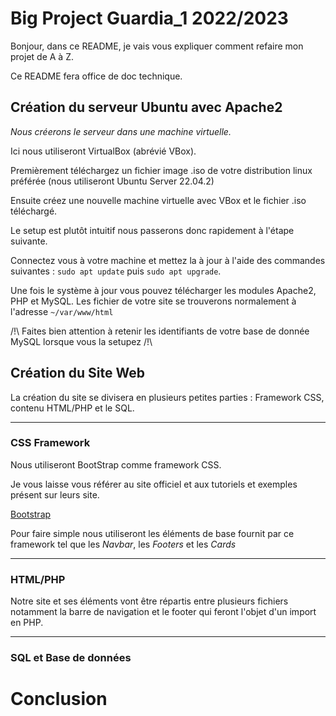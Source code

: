 # Big Project Guardia_1 2022/2023

Bonjour, dans ce README, je vais vous expliquer comment refaire mon projet de A à Z.

Ce README fera office de doc technique.


## Création du serveur Ubuntu avec Apache2

_Nous créerons le serveur dans une machine virtuelle._

Ici nous utiliseront VirtualBox (abrévié VBox).

Premièrement téléchargez un fichier image .iso de votre distribution linux préférée (nous utiliseront Ubuntu Server 22.04.2)

Ensuite créez une nouvelle machine virtuelle avec VBox et le fichier .iso téléchargé.

Le setup est plutôt intuitif nous passerons donc rapidement à l'étape suivante.

Connectez vous à votre machine et mettez la à jour à l'aide des commandes suivantes : ``sudo apt update`` puis ``sudo apt upgrade``.

Une fois le système à jour vous pouvez télécharger les modules Apache2, PHP et MySQL.
Les fichier de votre site se trouverons normalement à l'adresse ``~/var/www/html``

/!\ Faites bien attention à retenir les identifiants de votre base de donnée MySQL lorsque vous la setupez /!\


## Création du Site Web

La création du site se divisera en plusieurs petites parties : Framework CSS, contenu HTML/PHP et le SQL. 

---
### CSS Framework
Nous utiliseront BootStrap comme framework CSS.

Je vous laisse vous référer au site officiel et aux tutoriels et exemples présent sur leurs site.

[Bootstrap](https://getbootstrap.com/)

Pour faire simple nous utiliseront les éléments de base fournit par ce framework tel que les _Navbar_, les _Footers_ et les _Cards_


---
### HTML/PHP

Notre site et ses éléments vont être répartis entre plusieurs fichiers notamment la barre de navigation et le footer qui feront l'objet d'un import en PHP.  

---
### SQL et Base de données



# Conclusion
